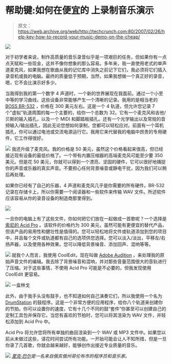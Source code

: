 # 帮助键:如何在便宜的 上录制音乐演示

> 原文：<https://web.archive.org/web/http://techcrunch.com:80/2007/02/26/help-key-how-to-record-your-music-demo-on-the-cheap/>

![](img/1f6c4951846c5337d475ee88561eb0a0.png)

对于初学者来说，制作高质量的音乐录音似乎是一项艰巨的任务，但如果你有一点点天赋和一些现金，这并不像你想象的那么容易。多年来，我一直使用老式的单声道麦克风，如果我想在歌曲从我的记忆库中消失之前记下它们，我必须将它们插入录音机或我的电脑。最终的质量低于预期，当然，如果我想做一个真正好的录音，嗯，它不会比演示好多少。

当我得到我的第一个数字 4 声道时，一个新的世界展现在我面前。通过一个小至中等的学习曲线，这些设备非常能够产生一个清晰的记录。我用的是相当老的 [BOSS BR-532](https://web.archive.org/web/20230322164156/http://namm.harmony-central.com/SNAMM01/Content/Boss/PR/BR-532.html) ，价格在 300 美元左右。这是一个 4 轨道，但允许您记录 7 个"虚拟"轨道周围的每一个主要的，给你一个总数为 32。它有一个麦克风和吉他/贝斯的输入插孔，以及一个 MIDI 和脚踏板插孔。还有一个光学输出以及常规的音频输入/输出插孔，因此无论您想如何录制，您都可以轻松应对。前面有一个耳机插孔，你可以通过电池或交流电源运行它。我用它来代替我的电脑中昂贵的专用硬件，它工作得很好。

![](img/04826d04411e586e4dfc9ad8a7a6305d.png)
我还升级了麦克风。我的价格是 50 美元，虽然这个价格看起来很高，但已经接近现有设备的最低价格了。一个带有内置压缩器的高端麦克风可能至少要 350 美元。但是花 50 美元，你就可以得到一个漂亮、坚固的硬件，它可以很好地捕捉你的声音或乐器的真实声音。不要担心任何背景噪音或静电干扰，因为我们可以稍后再处理。

如果你已经有了自己的乐器，4 声道和麦克风几乎是你需要的所有硬件。BR-532 记录在存储卡上，所以你需要一个阅读器和一些软件来传输 WAV 文件。所述软件应该容易从你的录音设备的制造商那里得到。

![](img/370b22d89b87413aaeaeda9a1cc473fc.png)

一旦你的电脑上有了这些文件，你如何把它们放在一起做成一首歌呢？一个选择是[索尼的 Acid Pro](https://web.archive.org/web/20230322164156/http://www.sonymediasoftware.com/products/showproduct.asp?pid=1005) 。该软件的价格约为 300 美元，虽然可能有更便宜的替代产品，但该产品的易用性和健壮性是值得的。您可以轻松地将文件或轨道添加到您的项目中，并且每个文件或轨道都有自己的选项供您选择。您可以淡入/淡出，平移左/右扬声器，以及使用各种效果。您可以降低背景噪音、添加回声、混响等等。

![](img/b3ec3bb9ef7c99212077b161566d1055.png)
就我个人而言，我使用 CoolEdit，现在叫做 [Adobe Audition](https://web.archive.org/web/20230322164156/http://www.adobe.com/special/products/audition/syntrillium.html) ，来处理我的原始声音文件的编辑。我去除了背景噪音和混响，并对那些音量范围很大的音轨进行了压缩。对于这些事情，不使用 Acid Pro 可能是不必要的，但我发现使用 CoolEdit 更容易。

![](img/26ebe15a4ad846891f883b60dfbbc024.png)
一盒林戈

此外，由于我手头没有鼓手，也不知道如何自己演奏它们，所以我使用一个名为 [DrumStation](https://web.archive.org/web/20230322164156/http://www.d-lusion.com/ProductsDrumstation.html) 的鼓程序。这是一个非常方便的应用程序，给你八个轨道来创建你的节拍。你可以设置你的速度，它有十几个不同的鼓“套件”你甚至可以创建自己的定制工具包并保存它。当您有喜欢的节拍时，您可以将其渲染为 WAV 文件，并轻松添加到 Acid Pro 中。

Acid Pro 将允许您将所有单独的曲目渲染到一个 WAV 或 MP3 文件中。如果您以前从未做过这些，请花时间尝试所有功能。一开始可能会让人不知所措，但是一旦你录了几首歌，你就会越来越好，能够创作出接近专业质量的音乐。

![](img/ea50cbaa04c10a389b2622afd52e9c10.png)
*[里克·巴尔](https://web.archive.org/web/20230322164156/http://www.barr26.com/personal/)是一名来自俄亥俄州哥伦布市的程序员和音乐家。*